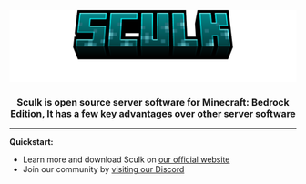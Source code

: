 ![Sculk](./Tsculk.png)

<div align="center">
  <h3 align="center">Sculk is open source server software for Minecraft: Bedrock Edition, It has a few key advantages over other server software</h3>
</div>

---

**Quickstart:**

- Learn more and download Sculk on [our official website](https://sculkmp.org)
- Join our community by [visiting our Discord](#)

